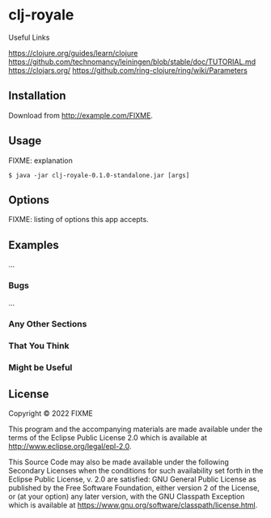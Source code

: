 # clj-royale

Useful Links

https://clojure.org/guides/learn/clojure
https://github.com/technomancy/leiningen/blob/stable/doc/TUTORIAL.md
https://clojars.org/
https://github.com/ring-clojure/ring/wiki/Parameters

## Installation

Download from http://example.com/FIXME.

## Usage

FIXME: explanation

    $ java -jar clj-royale-0.1.0-standalone.jar [args]

## Options

FIXME: listing of options this app accepts.

## Examples

...

### Bugs

...

### Any Other Sections
### That You Think
### Might be Useful

## License

Copyright © 2022 FIXME

This program and the accompanying materials are made available under the
terms of the Eclipse Public License 2.0 which is available at
http://www.eclipse.org/legal/epl-2.0.

This Source Code may also be made available under the following Secondary
Licenses when the conditions for such availability set forth in the Eclipse
Public License, v. 2.0 are satisfied: GNU General Public License as published by
the Free Software Foundation, either version 2 of the License, or (at your
option) any later version, with the GNU Classpath Exception which is available
at https://www.gnu.org/software/classpath/license.html.
